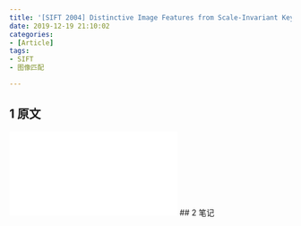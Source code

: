 ```yaml
---
title: '[SIFT 2004] Distinctive Image Features from Scale-Invariant Keypoints'
date: 2019-12-19 21:10:02
categories:
- [Article]
tags:
- SIFT
- 图像匹配

---
```


<!-- more -->
## 1 原文
<embed src="[SIFT 2004] Distinctive Image Features from Scale-Invariant Keypoints.pdf">
## 2 笔记
